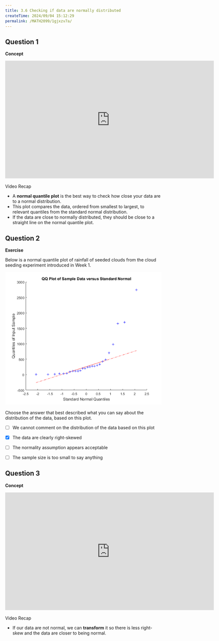 ```yaml
---
title: 3.6 Checking if data are normally distributed
createTime: 2024/09/04 15:12:29
permalink: /MATH2099/1gjxzv7a/
---
```


## Question 1

<div class="how_qb">

**Concept**

<iframe width="672" height="378" src="https://www.youtube.com/embed/xIqRDhxdDhU" title="L3 20 Normal Quantile Plots (with plots)" frameborder="0" allow="accelerometer; autoplay; clipboard-write; encrypted-media; gyroscope; picture-in-picture; web-share" referrerpolicy="strict-origin-when-cross-origin" allowfullscreen></iframe>

Video Recap

- A **normal quantile plot** is the best way to check how close your data are to a normal distribution.
- This plot compares the data, ordered from smallest to largest, to relevant quantiles from the standard normal distribution.
-  If the data are close to normally distributed, they should be close to a straight line on the normal quantile plot.


</div>

## Question 2

<div class="how_qb">

**Exercise**

Below is a normal quantile plot of rainfall of seeded clouds from the cloud seeding experiment introduced in Week 1.

![img](img/cloudsQQ.png)

Choose the answer that best described what you can say about the distribution of the data, based on this plot.

- [ ] We cannot comment on the distribution of the data based on this plot

- [x] The data are clearly right-skewed

- [ ] The normality assumption appears acceptable

- [ ] The sample size is too small to say anything


</div>


## Question 3

<div class="how_qb">

**Concept**

<iframe width="672" height="378" src="https://www.youtube.com/embed/70CkW_gt28Y" title="L3 21 Transforming Observations" frameborder="0" allow="accelerometer; autoplay; clipboard-write; encrypted-media; gyroscope; picture-in-picture; web-share" referrerpolicy="strict-origin-when-cross-origin" allowfullscreen></iframe>

Video Recap

- If our data are not normal, we can **transform** it so there is less right-skew and the data are closer to being normal.

</div>